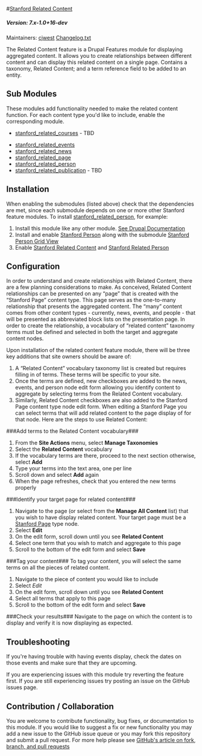 #[Stanford Related Content](https://github.com/SU-SWS/stanford_related_content)
##### Version: 7.x-1.0+16-dev

Maintainers: [cjwest](https://github.com/cjwest)
[Changelog.txt](CHANGELOG.txt)

The Related Content feature is a Drupal Features module for displaying aggregated content. It allows you to create relationships between different content and can display this related content on a single page. Contains a taxonomy, Related Content; and a term reference field to be added to an entity.

Sub Modules
---
These modules add functionality needed to make the related content function. For each content type you'd like to include, enable the corresponding module.

* [stanford_related_courses](https://github.com/SU-SWS/stanford_related_content/tree/7.x-1.x/modules/stanford_related_courses) - TBD
- [stanford_related_events](https://github.com/SU-SWS/stanford_related_content/tree/7.x-1.x/modules/stanford_related_events)
- [stanford_related_news](https://github.com/SU-SWS/stanford_related_content/tree/7.x-1.x/modules/stanford_related_news)
- [stanford_related_page](https://github.com/SU-SWS/stanford_related_content/tree/7.x-1.x/modules/stanford_related_page)
- [stanford_related_person](https://github.com/SU-SWS/stanford_related_content/tree/7.x-1.x/modules/stanford_related_person)
- [stanford_related_publication](https://github.com/SU-SWS/stanford_related_content/tree/7.x-1.x/modules/stanford_related_publication) - TBD


Installation
---
When enabling the submodules (listed above) check that the dependencies are met, since each submodule depends on one or more other Stanford feature modules. To install [stanford_related_person](https://github.com/SU-SWS/stanford_related_content/tree/7.x-1.x/modules/stanford_related_person), for example:

1. Install this module like any other module. [See Drupal Documentation](https://drupal.org/documentation/install/modules-themes/modules-7)
2. Install and enable [Stanford Person](https://github.com/SU-SWS/stanford_person/tree/7.x-5.x-dev) along with the submodule [Stanford Person Grid View](https://github.com/SU-SWS/stanford_person/tree/5.x-grid-view/modules/stanford_person_grid_view)
3. Enable [Stanford Related Content](https://github.com/SU-SWS/stanford_related_content) and [Stanford Related Person](https://github.com/SU-SWS/stanford_related_content/tree/7.x-1.x/modules/stanford_related_person)


Configuration
---

In order to understand and create relationships with Related Content, there are a few planning considerations to make. As conceived, Related Content relationships can be presented on any “page” that is created with the “Stanford Page” content type.  This page serves as the one-to-many relationship that presents the aggregated content.  The “many” content comes from other content types - currently, news, events, and people - that will be presented as abbreviated block lists on the presentation page. In order to create the relationship, a vocabulary of “related content” taxonomy terms must be defined and selected in both the target and aggregate content nodes.



Upon installation of the related content feature module, there will be three key additions that site owners should be aware of:

1. A “Related Content” vocabulary taxonomy list is created but requires filling in of terms. These terms will be specific to your site.
2. Once the terms are defined, new checkboxes are added to the news, events, and person node edit form allowing you identify content to aggregate by selecting terms from the Related Content vocabulary.
3. Similarly, Related Content checkboxes are also added to the Stanford Page content type node edit form. When editing a Stanford Page you can select terms that will add related content to the page display of for that node.
Here are the steps to use Related Content:

###Add terms to the Related Content vocabulary###
1. From the **Site Actions** menu, select **Manage Taxonomies**
2. Select the **Related Content** vocabulary
3. If the vocabulary terms are there, proceed to the next section otherwise, select **Add**
4. Type your terms into the text area, one per line
5. Scroll down and select **Add** again
6. When the page refreshes, check that you entered the new terms properly

###Identify your target page for related content###
1. Navigate to the page (or select from the **Manage All Content** list) that you wish to have display related content. Your target page must be a [Stanford Page](https://github.com/SU-SWS/stanford_page) type node.
2. Select **Edit**
3. On the edit form, scroll down until you see **Related Content**
4. Select one term that you wish to match and aggregate to this page
5. Scroll to the bottom of the edit form and select **Save**

###Tag your content###
To tag your content, you will select the same terms on all the pieces of related content.

1. Navigate to the piece of content you would like to include
2. Select *Edit*
3. On the edit form, scroll down until you see **Related Content**
4. Select all terms that apply to this page
5. Scroll to the bottom of the edit form and select **Save**

###Check your results###
Navigate to the page on which the content is to display and verify it is now displaying as expected.

Troubleshooting
---
If you're having trouble with having events display, check the dates on those events and make sure that they are upcoming.

If you are experiencing issues with this module try reverting the feature first. If you are still experiencing issues try posting an issue on the GitHub issues page.

Contribution / Collaboration
---

You are welcome to contribute functionality, bug fixes, or documentation to this module. If you would like to suggest a fix or new functionality you may add a new issue to the GitHub issue queue or you may fork this repository and submit a pull request. For more help please see [GitHub's article on fork, branch, and pull requests](https://help.github.com/articles/using-pull-requests)


